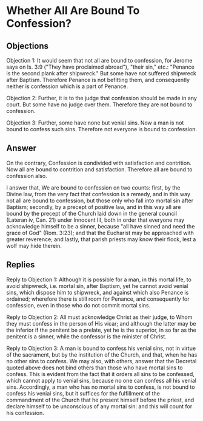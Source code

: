 # Whether All Are Bound To Confession?

## Objections

Objection 1: It would seem that not all are bound to confession, for Jerome says on Is. 3:9 ("They have proclaimed abroad"), "their sin," etc.: "Penance is the second plank after shipwreck." But some have not suffered shipwreck after Baptism. Therefore Penance is not befitting them, and consequently neither is confession which is a part of Penance.

Objection 2: Further, it is to the judge that confession should be made in any court. But some have no judge over them. Therefore they are not bound to confession.

Objection 3: Further, some have none but venial sins. Now a man is not bound to confess such sins. Therefore not everyone is bound to confession.

## Answer

On the contrary, Confession is condivided with satisfaction and contrition. Now all are bound to contrition and satisfaction. Therefore all are bound to confession also.

I answer that, We are bound to confession on two counts: first, by the Divine law, from the very fact that confession is a remedy, and in this way not all are bound to confession, but those only who fall into mortal sin after Baptism; secondly, by a precept of positive law, and in this way all are bound by the precept of the Church laid down in the general council (Lateran iv, Can. 21) under Innocent III, both in order that everyone may acknowledge himself to be a sinner, because "all have sinned and need the grace of God" (Rom. 3:23); and that the Eucharist may be approached with greater reverence; and lastly, that parish priests may know their flock, lest a wolf may hide therein.

## Replies

Reply to Objection 1: Although it is possible for a man, in this mortal life, to avoid shipwreck, i.e. mortal sin, after Baptism, yet he cannot avoid venial sins, which dispose him to shipwreck, and against which also Penance is ordained; wherefore there is still room for Penance, and consequently for confession, even in those who do not commit mortal sins.

Reply to Objection 2: All must acknowledge Christ as their judge, to Whom they must confess in the person of His vicar; and although the latter may be the inferior if the penitent be a prelate, yet he is the superior, in so far as the penitent is a sinner, while the confessor is the minister of Christ.

Reply to Objection 3: A man is bound to confess his venial sins, not in virtue of the sacrament, but by the institution of the Church, and that, when he has no other sins to confess. We may also, with others, answer that the Decretal quoted above does not bind others than those who have mortal sins to confess. This is evident from the fact that it orders all sins to be confessed, which cannot apply to venial sins, because no one can confess all his venial sins. Accordingly, a man who has no mortal sins to confess, is not bound to confess his venial sins, but it suffices for the fulfillment of the commandment of the Church that he present himself before the priest, and declare himself to be unconscious of any mortal sin: and this will count for his confession.